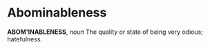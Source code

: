 # Abominableness

**ABOM'INABLENESS**, _noun_ The quality or state of being very odious; hatefulness.